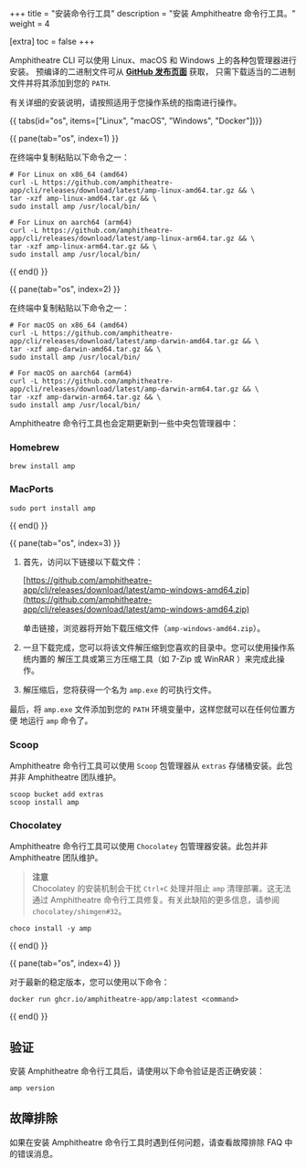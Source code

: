 +++
title = "安装命令行工具"
description = "安装 Amphitheatre 命令行工具。"
weight = 4

[extra]
toc = false
+++

Amphitheatre CLI 可以使用 Linux、macOS 和 Windows 上的各种包管理器进行安装。
预编译的二进制文件可从 [**GitHub 发布页面**](https://github.com/amphitheatre-app/cli/releases) 获取，
只需下载适当的二进制文件并将其添加到您的 `PATH`.

有关详细的安装说明，请按照适用于您操作系统的指南进行操作。

{{ tabs(id="os", items=["Linux", "macOS", "Windows", "Docker"])}}

{{ pane(tab="os", index=1) }}

在终端中复制粘贴以下命令之一：

```
# For Linux on x86_64 (amd64)
curl -L https://github.com/amphitheatre-app/cli/releases/download/latest/amp-linux-amd64.tar.gz && \
tar -xzf amp-linux-amd64.tar.gz && \
sudo install amp /usr/local/bin/
```

```
# For Linux on aarch64 (arm64)
curl -L https://github.com/amphitheatre-app/cli/releases/download/latest/amp-linux-arm64.tar.gz && \
tar -xzf amp-linux-arm64.tar.gz && \
sudo install amp /usr/local/bin/
```

{{ end() }}

{{ pane(tab="os", index=2) }}

在终端中复制粘贴以下命令之一：

```
# For macOS on x86_64 (amd64)
curl -L https://github.com/amphitheatre-app/cli/releases/download/latest/amp-darwin-amd64.tar.gz && \
tar -xzf amp-darwin-amd64.tar.gz && \
sudo install amp /usr/local/bin/
```

```
# For macOS on aarch64 (arm64)
curl -L https://github.com/amphitheatre-app/cli/releases/download/latest/amp-darwin-arm64.tar.gz && \
tar -xzf amp-darwin-arm64.tar.gz && \
sudo install amp /usr/local/bin/
```

Amphitheatre 命令行工具也会定期更新到一些中央包管理器中：

### Homebrew

```
brew install amp
```

### MacPorts

```
sudo port install amp
```

{{ end() }}

{{ pane(tab="os", index=3) }}

1. 首先，访问以下链接以下载文件：

    [https://github.com/amphitheatre-app/cli/releases/download/latest/amp-windows-amd64.zip](https://github.com/amphitheatre-app/cli/releases/download/latest/amp-windows-amd64.zip)

    单击链接，浏览器将开始下载压缩文件（`amp-windows-amd64.zip`）。

2. 一旦下载完成，您可以将该文件解压缩到您喜欢的目录中。您可以使用操作系统内置的
   解压工具或第三方压缩工具（如 7-Zip 或 WinRAR ）来完成此操作。

3. 解压缩后，您将获得一个名为 `amp.exe` 的可执行文件。

最后，将 `amp.exe` 文件添加到您的 `PATH` 环境变量中，这样您就可以在任何位置方便
地运行 `amp` 命令了。

### Scoop

Amphitheatre 命令行工具可以使用 `Scoop` 包管理器从 `extras` 存储桶安装。此包并非
Amphitheatre 团队维护。

```
scoop bucket add extras
scoop install amp
```

### Chocolatey

Amphitheatre 命令行工具可以使用 `Chocolatey` 包管理器安装。此包并非 Amphitheatre 团队维护。

> **注意**\
Chocolatey 的安装机制会干扰 `Ctrl+C` 处理并阻止 `amp` 清理部署。这无法通过
Amphitheatre 命令行工具修复。有关此缺陷的更多信息，请参阅
`chocolatey/shimgen#32`。

```
choco install -y amp
```

{{ end() }}

{{ pane(tab="os", index=4) }}

对于最新的稳定版本，您可以使用以下命令：

```
docker run ghcr.io/amphitheatre-app/amp:latest <command>
```

{{ end() }}

## 验证

安装 Amphitheatre 命令行工具后，请使用以下命令验证是否正确安装：

```
amp version
```

## 故障排除

如果在安装 Amphitheatre 命令行工具时遇到任何问题，请查看故障排除 FAQ 中的错误消息。
